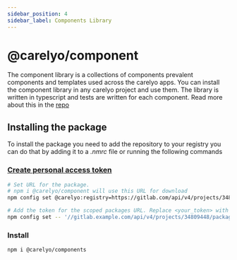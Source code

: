 ```yaml
---
sidebar_position: 4
sidebar_label: Components Library
---
```

# @carelyo/component

The component library is a collections of components prevalent components and templates used across the carelyo apps.
You can install the component library in any carelyo project and use them.
The library is written in typescript and tests are written for each component. 
Read more about this in the [repo](https://gitlab.com/carelyo/frontend-team/component-library/-/blob/develop/README.md)

## Installing the package
To install the package you need to add the repository to your registry you can do that by adding it to a 
*.nmrc* file or running the following commands

### [Create personal access token](https://docs.gitlab.com/ee/user/profile/personal_access_tokens.html)
```bash
# Set URL for the package.
# npm i @carelyo/component will use this URL for download
npm config set @carelyo:registry=https://gitlab.com/api/v4/projects/34809448/packages/npm/

# Add the token for the scoped packages URL. Replace <your_token> with your personal access token
npm config set -- '//gitlab.example.com/api/v4/projects/34809448/packages/npm/:_authToken' "<your_token>"
```


### Install
````bash
npm i @carelyo/components
````